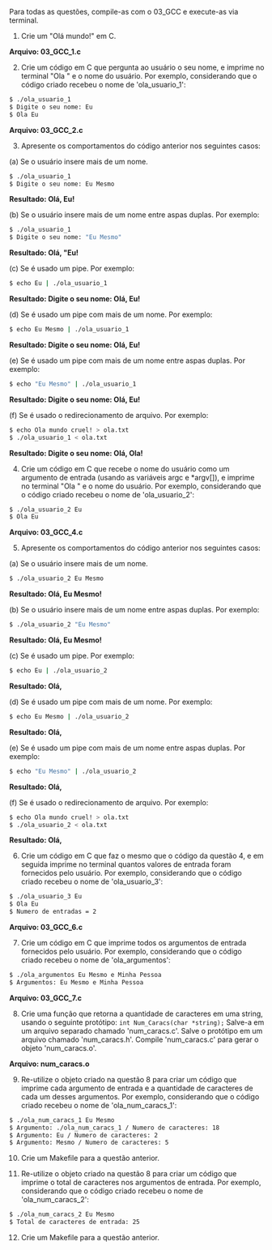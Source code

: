 Para todas as questões, compile-as com o 03_GCC e execute-as via terminal.

1. Crie um "Olá mundo!" em C.

**Arquivo: 03_GCC_1.c**

2. Crie um código em C que pergunta ao usuário o seu nome, e imprime no terminal "Ola " e o nome do usuário. Por exemplo, considerando que o código criado recebeu o nome de 'ola_usuario_1':

```bash
$ ./ola_usuario_1
$ Digite o seu nome: Eu
$ Ola Eu
```

**Arquivo: 03_GCC_2.c**

3. Apresente os comportamentos do código anterior nos seguintes casos:

(a) Se o usuário insere mais de um nome.
```bash
$ ./ola_usuario_1
$ Digite o seu nome: Eu Mesmo
```

**Resultado: Olá, Eu!**

(b) Se o usuário insere mais de um nome entre aspas duplas. Por exemplo:
```bash
$ ./ola_usuario_1
$ Digite o seu nome: "Eu Mesmo"
```

**Resultado: Olá, "Eu!**

(c) Se é usado um pipe. Por exemplo:
```bash
$ echo Eu | ./ola_usuario_1
```

**Resultado: Digite o seu nome: Olá, Eu!**

(d) Se é usado um pipe com mais de um nome. Por exemplo:
```bash
$ echo Eu Mesmo | ./ola_usuario_1
```

**Resultado: Digite o seu nome: Olá, Eu!**

(e) Se é usado um pipe com mais de um nome entre aspas duplas. Por exemplo:
```bash
$ echo "Eu Mesmo" | ./ola_usuario_1
```

**Resultado: Digite o seu nome: Olá, Eu!**

(f) Se é usado o redirecionamento de arquivo. Por exemplo:
```bash
$ echo Ola mundo cruel! > ola.txt
$ ./ola_usuario_1 < ola.txt
```

**Resultado: Digite o seu nome: Olá, Ola!**

4. Crie um código em C que recebe o nome do usuário como um argumento de entrada (usando as variáveis argc e *argv[]), e imprime no terminal "Ola " e o nome do usuário. Por exemplo, considerando que o código criado recebeu o nome de 'ola_usuario_2':

```bash
$ ./ola_usuario_2 Eu
$ Ola Eu
```

**Arquivo: 03_GCC_4.c**

5. Apresente os comportamentos do código anterior nos seguintes casos:

(a) Se o usuário insere mais de um nome.
```bash
$ ./ola_usuario_2 Eu Mesmo
```

**Resultado: Olá, Eu Mesmo!**

(b) Se o usuário insere mais de um nome entre aspas duplas. Por exemplo:
```bash
$ ./ola_usuario_2 "Eu Mesmo"
```

**Resultado: Olá, Eu Mesmo!**

(c) Se é usado um pipe. Por exemplo:
```bash
$ echo Eu | ./ola_usuario_2
```

**Resultado: Olá,**

(d) Se é usado um pipe com mais de um nome. Por exemplo:
```bash
$ echo Eu Mesmo | ./ola_usuario_2
```

**Resultado: Olá,**

(e) Se é usado um pipe com mais de um nome entre aspas duplas. Por exemplo:
```bash
$ echo "Eu Mesmo" | ./ola_usuario_2
```

**Resultado: Olá,**

(f) Se é usado o redirecionamento de arquivo. Por exemplo:
```bash
$ echo Ola mundo cruel! > ola.txt
$ ./ola_usuario_2 < ola.txt
```

**Resultado: Olá,**

6. Crie um código em C que faz o mesmo que o código da questão 4, e em seguida imprime no terminal quantos valores de entrada foram fornecidos pelo usuário. Por exemplo, considerando que o código criado recebeu o nome de 'ola_usuario_3':

```bash
$ ./ola_usuario_3 Eu
$ Ola Eu
$ Numero de entradas = 2
```

**Arquivo: 03_GCC_6.c**

7. Crie um código em C que imprime todos os argumentos de entrada fornecidos pelo usuário. Por exemplo, considerando que o código criado recebeu o nome de 'ola_argumentos':

```bash
$ ./ola_argumentos Eu Mesmo e Minha Pessoa
$ Argumentos: Eu Mesmo e Minha Pessoa
```

**Arquivo: 03_GCC_7.c**

8. Crie uma função que retorna a quantidade de caracteres em uma string, usando o seguinte protótipo:
`int Num_Caracs(char *string);` Salve-a em um arquivo separado chamado 'num_caracs.c'. Salve o protótipo em um arquivo chamado 'num_caracs.h'. Compile 'num_caracs.c' para gerar o objeto 'num_caracs.o'.

**Arquivo: num_caracs.o**

9. Re-utilize o objeto criado na questão 8 para criar um código que imprime cada argumento de entrada e a quantidade de caracteres de cada um desses argumentos. Por exemplo, considerando que o código criado recebeu o nome de 'ola_num_caracs_1': 

```bash
$ ./ola_num_caracs_1 Eu Mesmo
$ Argumento: ./ola_num_caracs_1 / Numero de caracteres: 18
$ Argumento: Eu / Numero de caracteres: 2
$ Argumento: Mesmo / Numero de caracteres: 5
```

10. Crie um Makefile para a questão anterior.

11. Re-utilize o objeto criado na questão 8 para criar um código que imprime o total de caracteres nos argumentos de entrada. Por exemplo, considerando que o código criado recebeu o nome de 'ola_num_caracs_2':

```bash
$ ./ola_num_caracs_2 Eu Mesmo
$ Total de caracteres de entrada: 25
```

12. Crie um Makefile para a questão anterior.

